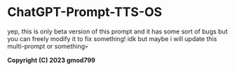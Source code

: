 # ChatGPT-Prompt-TTS-OS
yep, this is only beta version of this prompt and it has some sort of bugs but you can freely modify it to fix something!
idk but maybe i will update this multi-prompt or something:skull:

**Copyright (C) 2023 gmod799**
